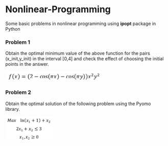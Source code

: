 # Nonlinear-Programming
Some basic problems in nonlinear programming using **ipopt** package in Python

<h3>Problem 1</h3>

Obtain the optimal minimum value of the above function for the pairs (x_init,y_init) in the interval [0,4] and check the effect of choosing the initial points in the answer.

<img src="1.png" width="300" height="30">

<h3>Problem 2</h3>

Obtain the optimal solution of the following problem using the Pyomo library.

<img src="2.png" width="150" height="80">
